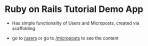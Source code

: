 # Ruby on Rails Tutorial Demo App

* Has simple functionality of Users and Microposts, created via scaffolding

* go to [/users](http://lit-plateau-3298.herokuapp.com/users) or go to [/microposts](http://lit-plateau-3298.herokuapp.com/microposts) to see the content

